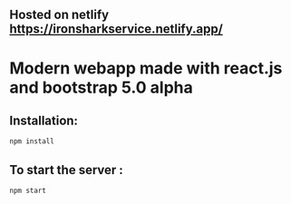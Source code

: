 ## Hosted on netlify https://ironsharkservice.netlify.app/
# Modern webapp made with react.js and bootstrap 5.0 alpha

## Installation:
```bash
npm install
```
## To start the server :
```bash
npm start
```
